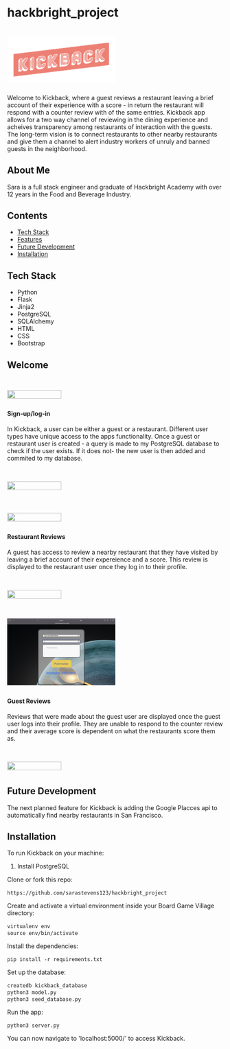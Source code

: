 # hackbright_project
# <img src=/static/logo_transparent_background.png width="50%" height="25%">
Welcome to Kickback, where a guest reviews a restaurant leaving a brief account of their experience with a score - in return the restaurant will respond with a counter review with of the same entries. Kickback app allows for a two way channel of reviewing in the dining experience and acheives transparency among restaurants of interaction with the guests. The long-term vision is to connect restaurants to other nearby restaurants and give them a channel to alert industry workers of unruly and banned guests in the neighborhood.
## About Me
Sara is a full stack engineer and graduate of Hackbright Academy with over 12 years in the Food and Beverage Industry.

## Contents
* [Tech Stack](#tech-stack)
* [Features](#features)
* [Future Development](#future)
* [Installation](#install)

## <a name="tech-stack"></a>Tech Stack
* Python
* Flask
* Jinja2
* PostgreSQL
* SQLAlchemy 
* HTML
* CSS
* Bootstrap

## <a name="features"></a>Welcome
# <img src=/static/homepage.png width="50%" height="25%">


#### Sign-up/log-in
In Kickback, a user can be either a guest or a restaurant. Different user types have unique access to the apps functionality. Once a guest or restaurant user is created - a query is made to my PostgreSQL database to check if the user exists. If it does not- the new user is then added and commited to my database. 

# <img src=/static/sign-up-form.png width="50%" height="25%">
# <img src=/static/log-in-form.png width="50%" height="25%">



#### Restaurant Reviews
A guest has access to review a nearby restaurant that they have visited by leaving a brief account of their expereience and a score. This review is displayed to the restaurant user once they log in to their profile.

# <img src=/static/dak-chicken-review.png width="50%" height="25%">
# <img src=/static/review-form.jpg width="50%" height="25%">


####  Guest Reviews
Reviews that were made about the guest user are displayed once the guest user logs into their profile. They are unable to respond to the counter review and their average score is dependent on what the restaurants score them as.

# <img src=/static/reviews-about-jane.png width="50%" height="25%">


## <a name="future"></a>Future Development
The next planned feature for Kickback is adding the Google Placces api to automatically find nearby restaurants in San Francisco.

## <a name="install"></a>Installation
To run Kickback on your machine:

1) Install PostgreSQL

Clone or fork this repo:
```
https://github.com/sarastevens123/hackbright_project
```

Create and activate a virtual environment inside your Board Game Village directory:
```
virtualenv env
source env/bin/activate
```

Install the dependencies:
```
pip install -r requirements.txt
```



Set up the database:

```
createdb kickback_database
python3 model.py
python3 seed_database.py
```

Run the app:

```
python3 server.py
```

You can now navigate to 'localhost:5000/' to access Kickback.
